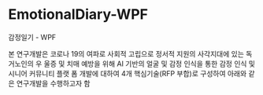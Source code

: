 # EmotionalDiary-WPF
감정일기 - WPF

본 연구개발은 코로나 19의 여파로 사회적 고립으로 정서적 지원의 사각지대에 있는 독거노인의 우
울증 및 치매 예방을 위해 AI 기반의 얼굴 및 감정 인식을 통한 감정 인식 및 시니어 커뮤니티 플랫
폼 개발에 대하여 4개 핵심기술(RFP 부합)로 구성하여 아래와 같은 연구개발을 수행하고자 함
